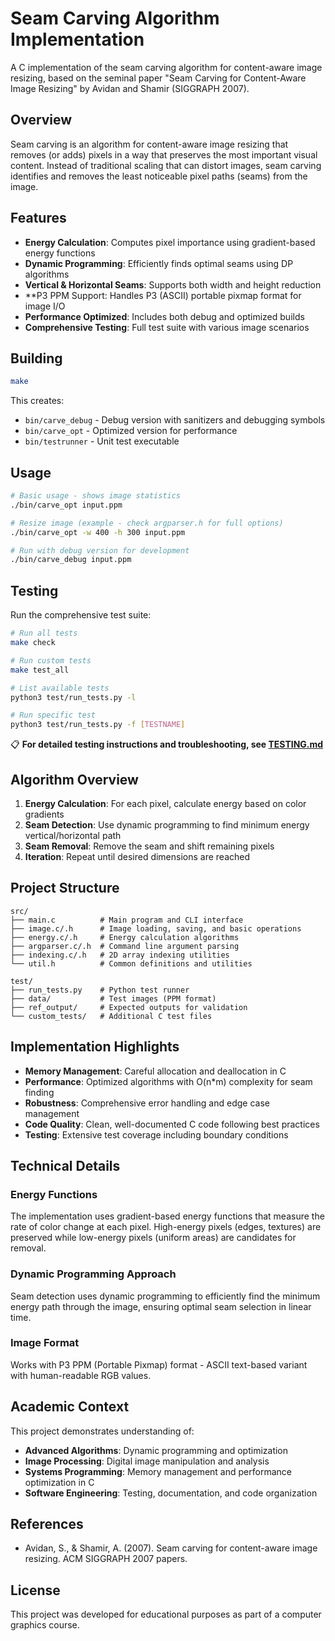 # Seam Carving Algorithm Implementation

A C implementation of the seam carving algorithm for content-aware image resizing, based on the seminal paper "Seam Carving for Content-Aware Image Resizing" by Avidan and Shamir (SIGGRAPH 2007).

## Overview

Seam carving is an algorithm for content-aware image resizing that removes (or adds) pixels in a way that preserves the most important visual content. Instead of traditional scaling that can distort images, seam carving identifies and removes the least noticeable pixel paths (seams) from the image.

## Features

- **Energy Calculation**: Computes pixel importance using gradient-based energy functions
- **Dynamic Programming**: Efficiently finds optimal seams using DP algorithms  
- **Vertical & Horizontal Seams**: Supports both width and height reduction
- **P3 PPM Support: Handles P3 (ASCII) portable pixmap format for image I/O
- **Performance Optimized**: Includes both debug and optimized builds
- **Comprehensive Testing**: Full test suite with various image scenarios

## Building

```bash
make
```

This creates:
- `bin/carve_debug` - Debug version with sanitizers and debugging symbols
- `bin/carve_opt` - Optimized version for performance
- `bin/testrunner` - Unit test executable

## Usage

```bash
# Basic usage - shows image statistics
./bin/carve_opt input.ppm

# Resize image (example - check argparser.h for full options)
./bin/carve_opt -w 400 -h 300 input.ppm

# Run with debug version for development
./bin/carve_debug input.ppm
```

## Testing

Run the comprehensive test suite:

```bash
# Run all tests
make check

# Run custom tests
make test_all

# List available tests
python3 test/run_tests.py -l

# Run specific test
python3 test/run_tests.py -f [TESTNAME]
```

📋 **For detailed testing instructions and troubleshooting, see [TESTING.md](TESTING.md)**

## Algorithm Overview

1. **Energy Calculation**: For each pixel, calculate energy based on color gradients
2. **Seam Detection**: Use dynamic programming to find minimum energy vertical/horizontal path
3. **Seam Removal**: Remove the seam and shift remaining pixels
4. **Iteration**: Repeat until desired dimensions are reached

## Project Structure

```
src/
├── main.c          # Main program and CLI interface
├── image.c/.h      # Image loading, saving, and basic operations
├── energy.c/.h     # Energy calculation algorithms
├── argparser.c/.h  # Command line argument parsing
├── indexing.c/.h   # 2D array indexing utilities
└── util.h          # Common definitions and utilities

test/
├── run_tests.py    # Python test runner
├── data/           # Test images (PPM format)
├── ref_output/     # Expected outputs for validation
└── custom_tests/   # Additional C test files
```

## Implementation Highlights

- **Memory Management**: Careful allocation and deallocation in C
- **Performance**: Optimized algorithms with O(n*m) complexity for seam finding
- **Robustness**: Comprehensive error handling and edge case management
- **Code Quality**: Clean, well-documented C code following best practices
- **Testing**: Extensive test coverage including boundary conditions

## Technical Details

### Energy Functions
The implementation uses gradient-based energy functions that measure the rate of color change at each pixel. High-energy pixels (edges, textures) are preserved while low-energy pixels (uniform areas) are candidates for removal.

### Dynamic Programming Approach
Seam detection uses dynamic programming to efficiently find the minimum energy path through the image, ensuring optimal seam selection in linear time.

### Image Format
Works with P3 PPM (Portable Pixmap) format - ASCII text-based variant with human-readable RGB values.

## Academic Context

This project demonstrates understanding of:
- **Advanced Algorithms**: Dynamic programming and optimization
- **Image Processing**: Digital image manipulation and analysis  
- **Systems Programming**: Memory management and performance optimization in C
- **Software Engineering**: Testing, documentation, and code organization

## References

- Avidan, S., & Shamir, A. (2007). Seam carving for content-aware image resizing. ACM SIGGRAPH 2007 papers.

## License

This project was developed for educational purposes as part of a computer graphics course.
